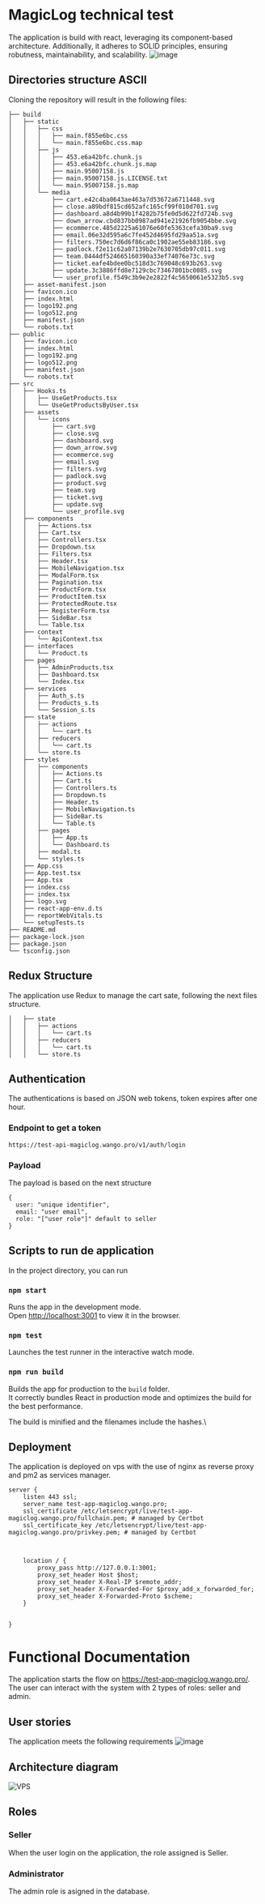 # MagicLog technical test 
The application is build with react, leveraging its component-based architecture. Additionally, it adheres to SOLID principles, ensuring robutness, maintainability, and scalability. 
![image](https://github.com/SergioSerranoDv/marketplace-frontend-test/assets/93232800/a2096b60-028b-4f25-97d7-ffc4a77b4c38)

## Directories structure ASCII
Cloning the repository will result in the following files:
```
├── build
│   ├── static
│   │   ├── css
│   │   │   ├── main.f855e6bc.css
│   │   │   └── main.f855e6bc.css.map
│   │   ├── js
│   │   │   ├── 453.e6a42bfc.chunk.js
│   │   │   ├── 453.e6a42bfc.chunk.js.map
│   │   │   ├── main.95007158.js
│   │   │   ├── main.95007158.js.LICENSE.txt
│   │   │   └── main.95007158.js.map
│   │   └── media
│   │       ├── cart.e42c4ba0643ae463a7d53672a6711448.svg
│   │       ├── close.a89bdf815cd652afc165cf99f010d701.svg
│   │       ├── dashboard.a8d4b99b1f4282b75fe0d5d622fd724b.svg
│   │       ├── down_arrow.cbd837bb0987ad941e21926fb9054bbe.svg
│   │       ├── ecommerce.485d2225a61076e60fe5363cefa30ba9.svg
│   │       ├── email.06e32d595a6c7fe452d4695fd29aa51a.svg
│   │       ├── filters.750ec7d6d6f86ca0c1902ae55eb83186.svg
│   │       ├── padlock.f2e11c62a07139b2e7630705db97c011.svg
│   │       ├── team.0444df524665160390a33ef74076e73c.svg
│   │       ├── ticket.eafe4bdee0bc518d3c769048c693b263.svg
│   │       ├── update.3c3886ffd8e7129cbc73467801bc0085.svg
│   │       └── user_profile.f549c3b9e2e2822f4c5650061e5323b5.svg
│   ├── asset-manifest.json
│   ├── favicon.ico
│   ├── index.html
│   ├── logo192.png
│   ├── logo512.png
│   ├── manifest.json
│   └── robots.txt
├── public
│   ├── favicon.ico
│   ├── index.html
│   ├── logo192.png
│   ├── logo512.png
│   ├── manifest.json
│   └── robots.txt
├── src
│   ├── Hooks.ts
│   │   ├── UseGetProducts.tsx
│   │   └── UseGetProductsByUser.tsx
│   ├── assets
│   │   └── icons
│   │       ├── cart.svg
│   │       ├── close.svg
│   │       ├── dashboard.svg
│   │       ├── down_arrow.svg
│   │       ├── ecommerce.svg
│   │       ├── email.svg
│   │       ├── filters.svg
│   │       ├── padlock.svg
│   │       ├── product.svg
│   │       ├── team.svg
│   │       ├── ticket.svg
│   │       ├── update.svg
│   │       └── user_profile.svg
│   ├── components
│   │   ├── Actions.tsx
│   │   ├── Cart.tsx
│   │   ├── Controllers.tsx
│   │   ├── Dropdown.tsx
│   │   ├── Filters.tsx
│   │   ├── Header.tsx
│   │   ├── MobileNavigation.tsx
│   │   ├── ModalForm.tsx
│   │   ├── Pagination.tsx
│   │   ├── ProductForm.tsx
│   │   ├── ProductItem.tsx
│   │   ├── ProtectedRoute.tsx
│   │   ├── RegisterForm.tsx
│   │   ├── SideBar.tsx
│   │   └── Table.tsx
│   ├── context
│   │   └── ApiContext.tsx
│   ├── interfaces
│   │   └── Product.ts
│   ├── pages
│   │   ├── AdminProducts.tsx
│   │   ├── Dashboard.tsx
│   │   └── Index.tsx
│   ├── services
│   │   ├── Auth_s.ts
│   │   ├── Products_s.ts
│   │   └── Session_s.ts
│   ├── state
│   │   ├── actions
│   │   │   └── cart.ts
│   │   ├── reducers
│   │   │   └── cart.ts
│   │   └── store.ts
│   ├── styles
│   │   ├── components
│   │   │   ├── Actions.ts
│   │   │   ├── Cart.ts
│   │   │   ├── Controllers.ts
│   │   │   ├── Dropdown.ts
│   │   │   ├── Header.ts
│   │   │   ├── MobileNavigation.ts
│   │   │   ├── SideBar.ts
│   │   │   └── Table.ts
│   │   ├── pages
│   │   │   ├── App.ts
│   │   │   └── Dashboard.ts
│   │   ├── modal.ts
│   │   └── styles.ts
│   ├── App.css
│   ├── App.test.tsx
│   ├── App.tsx
│   ├── index.css
│   ├── index.tsx
│   ├── logo.svg
│   ├── react-app-env.d.ts
│   ├── reportWebVitals.ts
│   └── setupTests.ts
├── README.md
├── package-lock.json
├── package.json
└── tsconfig.json
```
## Redux Structure 
The application use Redux to manage the cart sate, following the next files structure.
```
│   ├── state
│   │   ├── actions
│   │   │   └── cart.ts
│   │   ├── reducers
│   │   │   └── cart.ts
│   │   └── store.ts
```
## Authentication
The authentications is based on JSON web tokens, token expires after one hour.
### Endpoint to get a token
```
https://test-api-magiclog.wango.pro/v1/auth/login
```
### Payload
The payload is based on the next structure 
```
{
  user: "unique identifier",
  email: "user email",
  role: "["user role"]" default to seller 
}
```

## Scripts to run de application
In the project directory, you can run
### `npm start`

Runs the app in the development mode.\
Open [http://localhost:3001](http://localhost:3001) to view it in the browser.

### `npm test`

Launches the test runner in the interactive watch mode.

### `npm run build`

Builds the app for production to the `build` folder.\
It correctly bundles React in production mode and optimizes the build for the best performance.

The build is minified and the filenames include the hashes.\

## Deployment 
The application is deployed on vps with the use of nginx as reverse proxy and pm2 as services manager.
```
server {
    listen 443 ssl;
    server_name test-app-magiclog.wango.pro;
    ssl_certificate /etc/letsencrypt/live/test-app-magiclog.wango.pro/fullchain.pem; # managed by Certbot
    ssl_certificate_key /etc/letsencrypt/live/test-app-magiclog.wango.pro/privkey.pem; # managed by Certbot



    location / {
        proxy_pass http://127.0.0.1:3001;
        proxy_set_header Host $host;
        proxy_set_header X-Real-IP $remote_addr;
        proxy_set_header X-Forwarded-For $proxy_add_x_forwarded_for;
        proxy_set_header X-Forwarded-Proto $scheme;
    }


}

```
# Functional Documentation
The application starts the flow on https://test-app-magiclog.wango.pro/. The user can interact with the system with 2 types of roles: seller and admin.

## User stories 
The application meets the following requirements 
![image](https://github.com/SergioSerranoDv/marketplace-frontend-test/assets/93232800/205154f1-ed49-4fe2-8946-93e5726c9060)

## Architecture diagram

![VPS](https://github.com/SergioSerranoDv/marketplace-frontend-test/assets/93232800/45591b86-25ed-4093-a16b-f7b1bb58f6c7)

## Roles
### Seller
When the user login on the application, the role assigned is Seller. 
### Administrator 
The admin role is asigned in the database.





